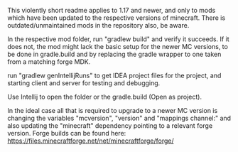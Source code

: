 
This violently short readme applies to 1.17 and newer, and only to mods which have been updated to the respective versions of minecraft.
There is outdated/unmaintained mods in the repository also, be aware.

In the respective mod folder, run "gradlew build" and verify it succeeds.
If it does not, the mod might lack the basic setup for the newer MC versions, to be done in gradle.build and by replacing the gradle wrapper to one taken from a matching forge MDK.

run "gradlew genIntellijRuns" to get IDEA project files for the project, and starting client and server for testing and debugging.

Use Intellij to open the folder or the gradle.build (Open as project).


In the ideal case all that is required to upgrade to a newer MC version is changing the variables "mcversion", "version" and "mappings channel:" and also updating the "minecraft" dependency pointing to a relevant forge version. Forge builds can be found here: https://files.minecraftforge.net/net/minecraftforge/forge/
